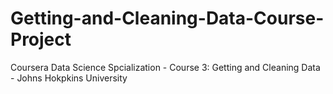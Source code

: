 # Getting-and-Cleaning-Data-Course-Project
Coursera Data Science Spcialization - Course 3: Getting and Cleaning Data - Johns Hokpkins University
